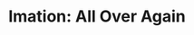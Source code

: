 ---
mission_id: imation2
editorsChoice:
title: "Imation: All Over Again"
authors: 
    - "Palmer"
date:
filename: "imation2.zip"
description: "Well the reason you are back is because you grabbed the wrong data tape. The empire has also moved the data tape to a new location, there are new rooms and more traps."
heroImage:
levelReplaced:	SECBASE
difficulty: no
bm:	no
fme: no
wax: no
three_do: no
voc: no
gmd: no
vue: no
lfd: no
base: "New level from scratch" 
editors: "WDFUSE 2.00"

---